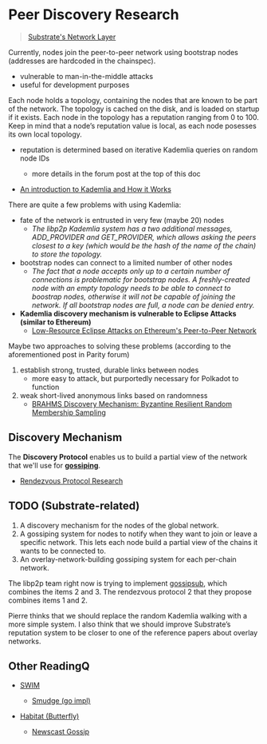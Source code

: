 # Peer Discovery Research
> [Substrate's Network Layer](https://forum.parity.io/t/substrates-network-layer/174)

Currently, nodes join the peer-to-peer network using bootstrap nodes (addresses are hardcoded in the chainspec).
* vulnerable to man-in-the-middle attacks
* useful for development purposes

Each node holds a topology, containing the nodes that are known to be part of the network. The topology is cached on the disk, and is loaded on startup if it exists. Each node in the topology has a reputation ranging from 0 to 100. Keep in mind that a node’s reputation value is local, as each node posesses its own local topology.
* reputation is determined based on iterative Kademlia queries on random node IDs
    * more details in the forum post at the top of this doc

* [An introduction to Kademlia and How it Works](http://www.gleamly.com/article/introduction-kademlia-dht-how-it-works)

There are quite a few problems with using Kademlia:
* fate of the network is entrusted in very few (maybe 20) nodes
    * *The libp2p Kademlia system has a two additional messages, ADD_PROVIDER and GET_PROVIDER, which allows asking the peers closest to a key (which would be the hash of the name of the chain) to store the topology.*
* bootstrap nodes can connect to a limited number of other nodes
    * *The fact that a node accepts only up to a certain number of connections is problematic for bootstrap nodes. A freshly-created node with an empty topology needs to be able to connect to boostrap nodes, otherwise it will not be capable of joining the network. If all bootstrap nodes are full, a node can be denied entry.*
* **Kademlia discovery mechanism is vulnerable to Eclipse Attacks (similar to Ethereum)**
    * [Low-Resource Eclipse Attacks on Ethereum's Peer-to-Peer Network](https://www.cs.bu.edu/~goldbe/projects/eclipseEth.pdf)

Maybe two approaches to solving these problems (according to the aforementioned post in Parity forum)
1. establish strong, trusted, durable links between nodes
    * more easy to attack, but purportedly necessary for Polkadot to function
2. weak short-lived anonymous links based on randomness
    * [BRAHMS Discovery Mechanism: Byzantine Resilient Random Membership Sampling](http://www.cs.technion.ac.il/~shralex/Brahms-Comnet-Mar-15.pdf)

## Discovery Mechanism

The **Discovery Protocol** enables us to build a partial view of the network that we'll use for **[gossiping](./Gossip)**.

* [Rendezvous Protocol Research](https://github.com/libp2p/specs/blob/4059338ff0f90835ed953e1eb4c2beb703cc04d9/rendezvous/README.md)

## TODO (Substrate-related)
1. A discovery mechanism for the nodes of the global network.
2. A gossiping system for nodes to notify when they want to join or leave a specific network. This lets each node build a partial view of the chains it wants to be connected to.
3. An overlay-network-building gossiping system for each per-chain network.

The libp2p team right now is trying to implement [gossipsub](https://github.com/libp2p/specs/tree/master/pubsub/gossipsub), which combines the items 2 and 3. The rendezvous protocol 2 that they propose combines items 1 and 2.

Pierre thinks that we should replace the random Kademlia walking with a more simple system. I also think that we should improve Substrate’s reputation system to be closer to one of the reference papers about overlay networks.

## Other ReadingQ

* [SWIM](https://www.semanticscholar.org/paper/SWIM%3A-Scalable-Weakly-consistent-Infection-style-Das-Gupta/87123307869ac84fc16122043a4a313604bd948f)
    * [Smudge (go impl)](https://github.com/clockworksoul/smudge)

* [Habitat (Butterfly)](https://www.habitat.sh/docs/internals/#bootstrap-internals)
    * [Newscast Gossip](http://www.cs.unibo.it/bison/publications/ap2pc03.pdf)